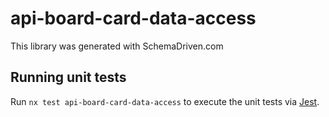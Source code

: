 
# api-board-card-data-access

This library was generated with SchemaDriven.com

## Running unit tests

Run `nx test api-board-card-data-access` to execute the unit tests via [Jest](https://jestjs.io).

